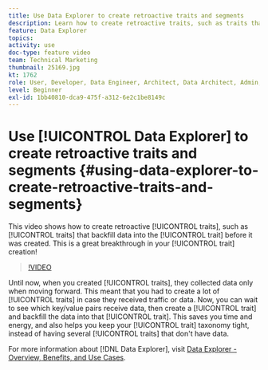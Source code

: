 ```yaml
---
title: Use Data Explorer to create retroactive traits and segments
description: Learn how to create retroactive traits, such as traits that backfill data into the trait before it was created. This is a great breakthrough in your trait creation!
feature: Data Explorer
topics: 
activity: use
doc-type: feature video
team: Technical Marketing
thumbnail: 25169.jpg
kt: 1762
role: User, Developer, Data Engineer, Architect, Data Architect, Admin, Leader
level: Beginner
exl-id: 1bb40810-dca9-475f-a312-6e2c1be8149c
---
```

# Use [!UICONTROL Data Explorer] to create retroactive traits and segments {#using-data-explorer-to-create-retroactive-traits-and-segments}

This video shows how to create retroactive [!UICONTROL traits], such as [!UICONTROL traits] that backfill data into the [!UICONTROL trait] before it was created. This is a great breakthrough in your [!UICONTROL trait] creation!

>[!VIDEO](https://video.tv.adobe.com/v/25169/?quality=12)

Until now, when you created [!UICONTROL traits], they collected data only when moving forward. This meant that you had to create a lot of [!UICONTROL traits] in case they received traffic or data. Now, you can wait to see which key/value pairs receive data, then create a [!UICONTROL trait] and backfill the data into that [!UICONTROL trait]. This saves you time and energy, and also helps you keep your [!UICONTROL trait] taxonomy tight, instead of having several [!UICONTROL traits] that don't have data.

For more information about [!DNL Data Explorer], visit [Data Explorer - Overview, Benefits, and Use Cases](https://experiencecloud.adobe.com/resources/help/en_US/aam/data-explorer.html).
